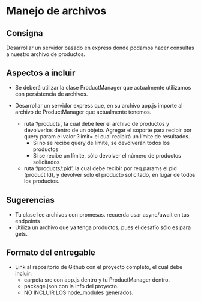 # Manejo de archivos

## Consigna
Desarrollar un servidor basado en express donde podamos hacer consultas a nuestro archivo de productos.

## Aspectos a incluir
* Se deberá utilizar la clase ProductManager que actualmente utilizamos con persistencia de archivos.

* Desarrollar un servidor express que, en su archivo app.js importe al archivo de ProductManager que actualmente tenemos.
    * ruta ‘/products’, la cual debe leer el archivo de productos y devolverlos dentro de un objeto. Agregar el soporte para recibir por query param el valor ?limit= el cual recibirá un límite de resultados.
        * Si no se recibe query de límite, se devolverán todos los productos
        * Si se recibe un límite, sólo devolver el número de productos solicitados
    * ruta ‘/products/:pid’, la cual debe recibir por req.params el pid (product Id), y devolver sólo el producto solicitado, en lugar de todos los productos. 

## Sugerencias
* Tu clase lee archivos con promesas. recuerda usar async/await en tus endpoints
* Utiliza un archivo que ya tenga productos, pues el desafío sólo es para gets. 

## Formato del entregable
* Link al repositorio de Github con el proyecto completo, el cual debe incluir:
    * carpeta src con app.js dentro y tu ProductManager dentro.
    * package.json con la info del proyecto.
    * NO INCLUIR LOS node_modules generados.